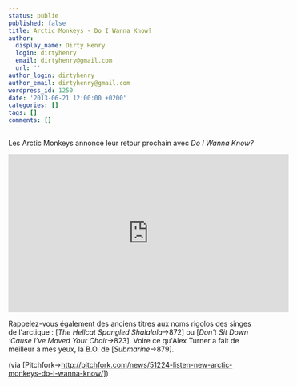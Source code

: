 ```yaml
---
status: publie
published: false
title: Arctic Monkeys - Do I Wanna Know?
author:
  display_name: Dirty Henry
  login: dirtyhenry
  email: dirtyhenry@gmail.com
  url: ''
author_login: dirtyhenry
author_email: dirtyhenry@gmail.com
wordpress_id: 1250
date: '2013-06-21 12:00:00 +0200'
categories: []
tags: []
comments: []
---
```

Les Arctic Monkeys annonce leur retour prochain avec *Do I Wanna Know?*

<iframe width="560" height="315" src="http://www.youtube.com/embed/bpOSxM0rNPM" frameborder="0" allowfullscreen></iframe>

Rappelez-vous également des anciens titres aux noms rigolos des singes de l'arctique : [*The Hellcat Spangled Shalalala*->872] ou [*Don’t Sit Down ‘Cause I’ve Moved Your Chair*->823]. Voire ce qu'Alex Turner a fait de meilleur à mes yeux, la B.O. de [*Submarine*->879].

(via [Pitchfork->http://pitchfork.com/news/51224-listen-new-arctic-monkeys-do-i-wanna-know/])

